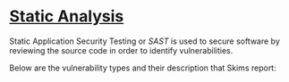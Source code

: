 
# [Static Analysis](https://en.wikipedia.org/wiki/Static_application_security_testing)

Static Application Security Testing  or _SAST_ is used to secure software by reviewing the source code in order to identify vulnerabilities.

Below are the vulnerability types and their description that Skims report:
